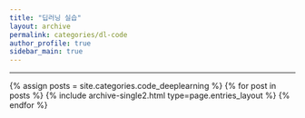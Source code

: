 ```yaml
---
title: "딥러닝 실습"
layout: archive
permalink: categories/dl-code
author_profile: true
sidebar_main: true
---
```


<!-- 공백이 포함되어 있는 카테고리 이름의 경우 site.categories['a b c'] 이런식으로! -->

***

{% assign posts = site.categories.code_deeplearning %}
{% for post in posts %} {% include archive-single2.html type=page.entries_layout %} {% endfor %}
